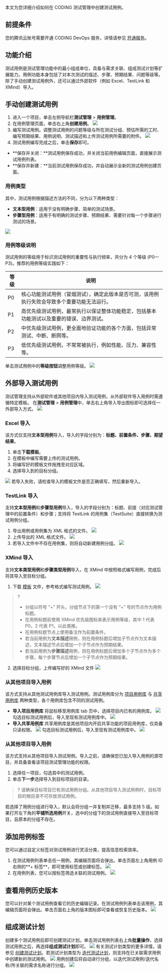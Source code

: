 本文为您详细介绍如何在 CODING 测试管理中创建测试用例。

## 前提条件
您的腾讯云账号需要开通 CODING DevOps 服务，详情请参见 [开通服务](https://cloud.tencent.com/document/product/1115/37268)。

## 功能介绍
测试用例是测试管理功能中的最小组成单位，具备与需求关联、组成测试计划等扩展能力。用例功能本身包括了对本次测试的描述、步骤、预期结果、问题等级等。除了手动创建测试用例外，还可以通过外部软件（例如 Excel、TestLink 和 XMind）导入。

## 手动创建测试用例
1. 进入一个项目，单击左侧导航栏**测试管理** > **用例管理**。
2. 在用例管理页面，单击右上角**创建用例**。
![](https://qcloudimg.tencent-cloud.cn/raw/56e117099ca876d90d282bc460efca28.png)
3. 编写测试用例。调整测试用例的问题等级与所在测试分组、预估所需的工时、编写预期结果、用例说明、测试描述和上传测试用例所需要的附件。
![](https://qcloudimg.tencent-cloud.cn/raw/5b5ef475e6a26edf2b24bc54fa7eaf27.png)
4. 测试用例编写完成之后，单击**保存**即可。
 - **保存并关闭：**测试用例保存成功，并关闭当前用例编辑页面，直接展示测试用例列表。
 - **保存并新建：**当前测试用例保存成功，并自动展示全新的测试用例创建页面。

[](#type)
### 用例类型
其中，测试用例根据描述方法的不同，分为以下两种类型：
- **文本型用例**：适用于没有明确步骤、简单的测试场景。
- **步骤型用例**：适用于有明确的测试步骤、预期结果、需要针对每一个步骤进行测试的场景。

![](https://qcloudimg.tencent-cloud.cn/raw/13cfda7ca77c63b6461eb7169c14429a.png)

### 用例等级说明
测试用例的等级用于标识测试用例的重要性与执行频率，共分为 4 个等级 (P0—P3)。推荐的用例等级实践如下：

| 等级        | 说明      |
| ---------- | ---------- |
| P0     | 核心功能测试用例（冒烟测试），确定此版本是否可测，该用例执行失败会导致多个重要功能无法运行。 |
| P1     | 高优先级测试用例，最常执行以保证整体功能稳定，包括基本功能测试以及重要的错误、边界测试。   |
| P2     | 中优先级测试用例，更全面地验证功能的各个方面，包括异常测试、中断、断网等。    |
| P3     | 低优先级测试用例，不常常被执行，例如性能、压力、兼容性等。    |

单击测试用例中的**等级按钮**调整用例等级。
![](https://qcloudimg.tencent-cloud.cn/raw/62206ebeb28cd7f1c9ef7e324e0d5669.png)

## 外部导入测试用例
测试管理支持从外部软件或其他项目内导入测试用例，从外部软件导入用例时需遵循特定模板。
在**测试管理** > **用例管理**中，单击右上角导入导出图标即可选择任一外部导入方式。
![](https://qcloudimg.tencent-cloud.cn/raw/e2ca4dc262c97d6886c49db000a90731.png)

### Excel 导入
该方式仅支持**文本型用例**导入，导入的字段分别为：**标题、前置条件、步骤、期望结果**。
1.  单击**下载模板**。
2.  在模板中编写需要上传的测试用例。
3.  将编写好的模板文件拖拽至对应区域。
4.  选择导入到的目标分组。

![](https://qcloudimg.tencent-cloud.cn/raw/a56fa02541c7482adbe9b3a4a94dc077.png)
若导入失败，请检查导入的模板文件是否正确填写，然后重新导入。

### TestLink 导入
支持**文本型用例**和**步骤型用例**导入，导入的字段分别为：标题、前提（对应测试管理中的前置条件）和步骤；支持将 TestLink 的用例集（TestSuite）直接转换为测试用例分组。
1.  导出用例或用例集为 XML 格式的文件。
![](https://qcloudimg.tencent-cloud.cn/raw/5ce66f07847513b148dd7f1efe339f9f.png)
2.  上传导出的 XML 格式文件。
![](https://qcloudimg.tencent-cloud.cn/raw/94c94b2410fbe43eb70eb2988f1a2f27.png)
3.  若导入文件中不存在用例集，则将自动新建用例分组。
![](https://qcloudimg.tencent-cloud.cn/raw/5ba74367de3173728dc6752e3bb576ec.png)

### XMind 导入
支持**文本类型用例**和**步骤类型用例**导入，在 XMind 中按照格式编写用例，完成后将其导入至目标分组。
1.  下载 [模板](https://codingcorp.coding.net/testing/resources/case_import/xmind_demo.xmind) 文件，参考格式编写测试用例。
![](https://qcloudimg.tencent-cloud.cn/raw/8079f3d4bf3a6a8b177a148d8bbe64b0.png)
>?
>-   分组以符号 “+” 开头，分组节点下的第一个没有 “+” 号的节点作为用例标题。
>-   在用例标题前使用 XMind 优先级图标来表示用例等级，其中 1 代表 P0，2 代表  P1，以此类推。
>-   在用例标题节点上使用备注作为前置条件。
>-   若当前用例为**文本描述**用例，则在用例标题后增加子节点作为文本描述，文本描述节点后增加一个子节点作为预期结果。
>-   若当前用例为**步骤描述**用例，则在用例标题后增加多个子节点作为多个步骤，每个步骤节点后增加一个子节点作为预期结果。
2.  选择目标分组，上传编写好的 XMind 文件
![](https://qcloudimg.tencent-cloud.cn/raw/7176ba8a4452376d7253b0c73423d8a6.png)

### 从其他项目导入用例
该方式支持从其他测试用例库导入测试用例。测试用例库分为 [项目用例库](https://cloud.tencent.com/document/product/1114/83163) 与 [共享用例库](https://cloud.tencent.com/document/product/1114/83162) 两种类型，各个用例库包含不同的测试用例。
-  **导入项目用例库**
将鼠标移至用例库 tab 页中，选择项目内已有的用例库。
![](https://qcloudimg.tencent-cloud.cn/raw/9952471f661d9850202750f086914b95.png)
勾选目标测试用例后，导入至现有测试用例库中。
![](https://qcloudimg.tencent-cloud.cn/raw/4a3bf87eff441171d4343907d12b7a27.png)
-   **导入共享用例库**
共享用例库是其他项目内开启共享功能的项目用例库，仅具备只读权限。
![](https://qcloudimg.tencent-cloud.cn/raw/a487d7fef2d9748ab1a5586146bce901.png)
勾选目标测试用例后，导入至现有测试用例库中。
![](https://qcloudimg.tencent-cloud.cn/raw/7a729a8a8230617ef005fc577e1214f7.png)

### 从其他项目导入用例
该方式支持从其他项目导入测试用例。导入之前，请确保您已加入导入用例的源项目，并具备查看该项目测试管理功能的权限。
1.  选择任一项目，勾选其中的测试用例。
2.  单击**下一步**选择导入到目标项目的目录。
>? 请确保目标项目已有测试用例分组。从其他项目导入测试用例时，目标项目的根目录不可存放测试用例。

若选择了用例分组进行导入，默认会将分组一并复制并迁移，最多支持 5 级。如果打开左下角的**平铺所选用例**开关，选中的分组下的测试用例直接导入至目标项目，且原本的分组不存在。

[](id:tag)
## 添加用例标签
您可以通过自定义标签对测试用例进行灵活分类，提高信息检索效率。
1.  在测试用例列表单击任一用例，其编辑页面将会弹出。单击页面左上角用例 ID 右侧的**+ 标签**，即可使用标签或创建标签。
![](https://qcloudimg.tencent-cloud.cn/raw/3471a26328e9ee01e8909e2336f0e0ed.png)
2.  在用例列表，您可以按标签筛选关联的测试用例。
![](https://qcloudimg.tencent-cloud.cn/raw/3308edd90e7663cbd57c3c425b747168.png)

## 查看用例历史版本
您可以针对某个测试用例查看它的历史编辑记录。在测试用例列表单击该用例，其编辑页面将会弹出。单击页面右上角的版本图标即可查看或恢复历史版本。
![](https://qcloudimg.tencent-cloud.cn/raw/ae6070170c768aaf3e42c031c164a587.png)

## 组成测试计划
创建多个测试用例后即可创建测试计划。单击测试用例列表右上角**批量操作**，选择测试用例之后，再选择**组成测试计划**即可。
![](https://help-assets.codehub.cn/enterprise/20210909180450.png)
有关测试计划类型的更多详情，请参见 [创建测试计划](https://cloud.tencent.com/document/product/1114/59738)。若测试计划类型为 [迭代测试计划](https://cloud.tencent.com/document/product/1114/59738#iteration-test)，则支持在已关联需求用例中创建新的测试用例。
![](https://qcloudimg.tencent-cloud.cn/raw/ad333d75ea7b37c78133f65b6e5fb5db.png)
用例创建后将自动进行分组，以迭代测试用例/迭代名称/所关联的需求名称进行分组。
![](https://qcloudimg.tencent-cloud.cn/raw/6845ebf93449562495a5f7f913767917.png)
